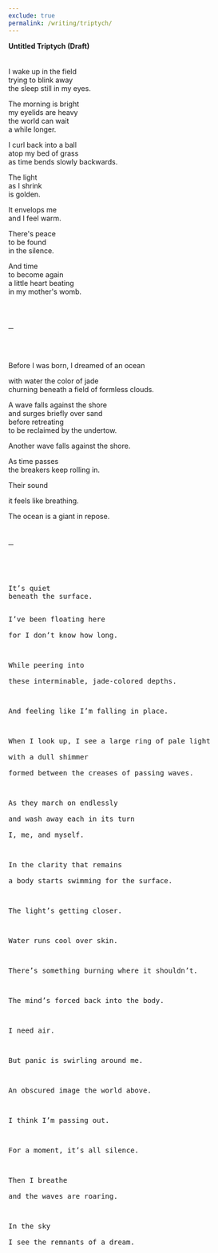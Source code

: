 ```yaml
---
exclude: true
permalink: /writing/triptych/
---
```

**Untitled Triptych (Draft)**  
<br/><br/>
I wake up in the field  
trying to blink away  
the sleep still in my eyes.  
  
The morning is bright  
my eyelids are heavy  
the world can wait  
a while longer.  
  
I curl back into a ball  
atop my bed of grass  
as time bends slowly backwards.  
  
The light  
as I shrink  
is golden.  
  
It envelops me  
and I feel warm.  
  
There's peace  
to be found  
in the silence.  
  
And time  
to become again  
a little heart beating  
in my mother's womb.  
<br/><br/><br/>
<hr style="width:2%">
<br/><br/><br/>
Before I was born, I dreamed of an ocean  
  
with water the color of jade  
churning beneath a field of formless clouds.  
  
  
A wave falls against the shore  
and surges briefly over sand  
before retreating  
to be reclaimed by the undertow.  
  
Another wave falls against the shore.  
  
  
As time passes  
the breakers keep rolling in.  
  
Their sound  
  
it feels like breathing.  
  
  
The ocean is a giant in repose.
<br/><br/><br/>
<hr style="width:2%">
<br/><br/><br/>
<pre>
It’s quiet  
beneath the surface.  
  
I’ve been floating here  
for	       I don’t know how long.  
  
While peering into  
these interminable, jade-colored depths.  
  
And feeling like I’m falling in place.  
  
  
When I look up, I see a large ring of pale light  
with a dull shimmer  
formed between the creases of passing waves.  
  
As they march on endlessly  
and wash away        each in its turn  
I, me, and myself.  
  
In the clarity that remains  
a body starts swimming for the surface.  
  
  
The light’s getting closer.  
  
Water runs cool over skin.  
  
There’s something burning where it shouldn’t.  
  
The mind’s forced back into the body.  
  
  
I need air.  
  
But panic is swirling around me.  

An obscured image        the world above.  
  
I think I’m        passing out.  
  
  
For a moment, it’s all silence.  
  
Then I breathe  
and the waves are roaring.  
  
In the sky  
I see the remnants of a dream.  
</pre>
